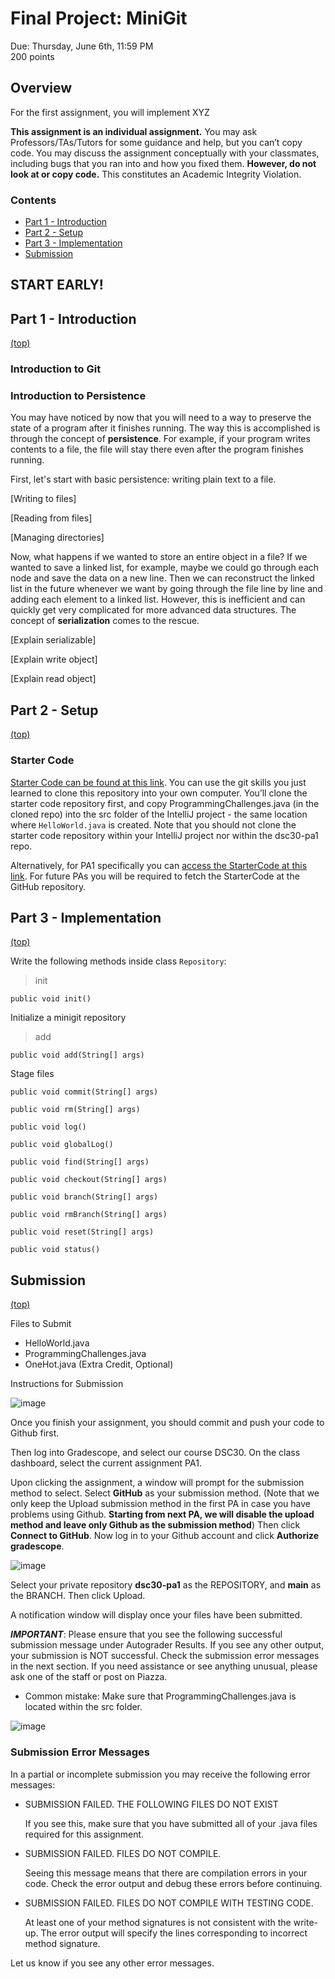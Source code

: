 # Final Project: MiniGit

Due: Thursday, June 6th, 11:59 PM  
200 points

## Overview

For the first assignment, you will implement XYZ

  **This assignment is an individual assignment.** You may ask Professors/TAs/Tutors for some guidance and help, but you can’t copy code. You may discuss the assignment conceptually with your classmates, including bugs that you ran into and how you fixed them. **However, do not look at or copy code.** This constitutes an Academic Integrity Violation.

### Contents
- [Part 1  - Introduction](#part-1---introduction)
- [Part 2 - Setup](#part-2---setup)
- [Part 3 - Implementation](#part-3---implementation)
- [Submission](#submission)

## **START EARLY!**

## Part 1 - Introduction
[(top)](#contents)

### Introduction to Git

### Introduction to Persistence

You may have noticed by now that you will need to a way to preserve the state of a program after it finishes running. 
The way this is accomplished is through the concept of **persistence**. For example, if your program writes contents to a file,
the file will stay there even after the program finishes running.

First, let's start with basic persistence: writing plain text to a file. 

[Writing to files]

[Reading from files]

[Managing directories]

Now, what happens if we wanted to store an entire object in a file? If we wanted to save a linked list, for example, maybe we could go through 
each node and save the data on a new line. Then we can reconstruct the linked list in the future whenever we want by going through the 
file line by line and adding each element to a linked list. However, this is inefficient and can quickly get very complicated for more advanced 
data structures. The concept of **serialization** comes to the rescue.

[Explain serializable]

[Explain write object]

[Explain read object]


## Part 2 - Setup
[(top)](#contents)

### Starter Code

[Starter Code can be found at this link](https://github.com/ucsd-dsc30/sp23-startercode). You can use the git skills you just learned to clone this repository into your own computer. You’ll clone the starter code repository first, and copy ProgrammingChallenges.java (in the cloned repo) into the src folder of the IntelliJ project - the same location where `HelloWorld.java` is created. Note that you should not clone the starter code repository within your IntelliJ project nor within the dsc30-pa1 repo.

Alternatively, for PA1 specifically you can [access the StarterCode at this link](https://drive.google.com/drive/folders/1lLhd9hN2Y_2sre3dbpz6fuH-oayM1Bjq). For future PAs you will be required to fetch the StarterCode at the GitHub repository.

## Part 3 - Implementation
[(top)](#contents)

Write the following methods inside class `Repository`:

> init

```
public void init()
```
Initialize a minigit repository

>add

```
public void add(String[] args)
```
Stage files

```
public void commit(String[] args)
```


```
public void rm(String[] args)
```

```
public void log()
```

```
public void globalLog()
```

```
public void find(String[] args)
```

```
public void checkout(String[] args)
```

```
public void branch(String[] args)
```

```
public void rmBranch(String[] args)
```

```
public void reset(String[] args)
```

```
public void status()
```

## Submission
[(top)](#contents)

Files to Submit
- HelloWorld.java
- ProgrammingChallenges.java
- OneHot.java (Extra Credit, Optional)

Instructions for Submission

![image](https://user-images.githubusercontent.com/50224596/231064671-3d79706b-29da-44ea-a238-b80dd9760757.png)

Once you finish your assignment, you should commit and push your code to Github first.

Then log into Gradescope, and select our course DSC30. On the class dashboard, select the current assignment PA1.

Upon clicking the assignment, a window will prompt for the submission method to select. Select **GitHub** as your submission method. (Note that we only keep the Upload submission method in the first PA in case you have problems using Github. **Starting from next PA, we will disable the upload method and leave only Github as the submission method**) Then click **Connect to GitHub**. Now log in to your Github account and click **Authorize gradescope**.

![image](https://user-images.githubusercontent.com/50224596/231064731-88ee3f59-f8d9-4955-a1ac-0ef27d5a3f54.png)

Select your private repository **dsc30-pa1** as the REPOSITORY, and **main** as the BRANCH. Then click Upload.

A notification window will display once your files have been submitted.

***IMPORTANT***: Please ensure that you see the following successful submission message under Autograder Results. If you see any other output, your submission is NOT successful. Check the submission error messages in the next section. If you need assistance or see anything unusual, please ask one of the staff or post on Piazza.
- Common mistake: Make sure that ProgrammingChallenges.java is located within the src folder.

![image](https://user-images.githubusercontent.com/50224596/231064811-963591a0-ba98-4fcc-abf8-897bd405e49c.png)

### Submission Error Messages
In a partial or incomplete submission you may receive the following error messages:
- SUBMISSION FAILED. THE FOLLOWING FILES DO NOT EXIST

  If you see this, make sure that you have submitted all of your .java files required for this assignment.

- SUBMISSION FAILED. FILES DO NOT COMPILE.

  Seeing this message means that there are compilation errors in your code. Check the error output and debug these errors before continuing.

- SUBMISSION FAILED. FILES DO NOT COMPILE WITH TESTING CODE.

  At least one of your method signatures is not consistent with the write-up. The error output will specify the lines corresponding to incorrect method signature.

Let us know if you see any other error messages.
